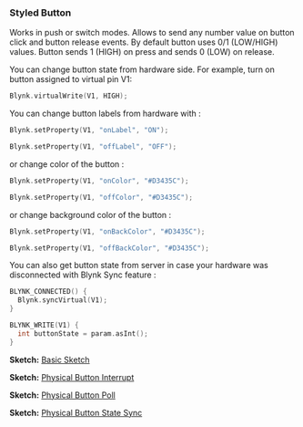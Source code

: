 
### Styled Button

Works in push or switch modes. Allows to send any number value on button click and button release events.
By default button uses 0/1 (LOW/HIGH) values. Button sends 1 (HIGH) on press and sends 0 (LOW) on release.

You can change button state from hardware side. For example, turn on button assigned to virtual pin V1:

```cpp
Blynk.virtualWrite(V1, HIGH);
```

You can change button labels from hardware with : 

```cpp
Blynk.setProperty(V1, "onLabel", "ON");

Blynk.setProperty(V1, "offLabel", "OFF");
```

or change color of the button :

```cpp
Blynk.setProperty(V1, "onColor", "#D3435C");

Blynk.setProperty(V1, "offColor", "#D3435C");
```

or change background color of the button :

```cpp
Blynk.setProperty(V1, "onBackColor", "#D3435C");

Blynk.setProperty(V1, "offBackColor", "#D3435C");
```

You can also get button state from server in case your hardware was disconnected with Blynk Sync feature : 

```cpp
BLYNK_CONNECTED() {
  Blynk.syncVirtual(V1);
}

BLYNK_WRITE(V1) {
  int buttonState = param.asInt();
}
```

**Sketch:** [Basic Sketch](https://github.com/blynkkk/blynk-library/blob/master/examples/GettingStarted/BlynkBlink/BlynkBlink.ino)

**Sketch:** [Physical Button Interrupt](https://github.com/blynkkk/blynk-library/blob/master/examples/More/Sync/ButtonInterrupt/ButtonInterrupt.ino)

**Sketch:** [Physical Button Poll](https://github.com/blynkkk/blynk-library/blob/master/examples/More/Sync/ButtonPoll/ButtonPoll.ino)

**Sketch:** [Physical Button State Sync](https://github.com/blynkkk/blynk-library/blob/master/examples/More/Sync/SyncPhysicalButton/SyncPhysicalButton.ino)